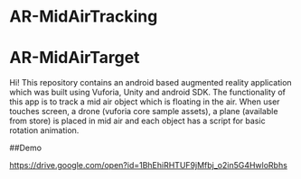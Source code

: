 # AR-MidAirTracking

# AR-MidAirTarget


Hi! This repository contains an android based augmented reality application which was built using Vuforia, Unity and android SDK. The functionality of this app is to track a mid air object which is floating in the air. When user touches screen, a drone (vuforia core sample assets), a plane (available from store) is placed in mid air and each object has a script for basic rotation animation.

##Demo

https://drive.google.com/open?id=1BhEhiRHTUF9jMfbj_o2in5G4HwloRbhs

